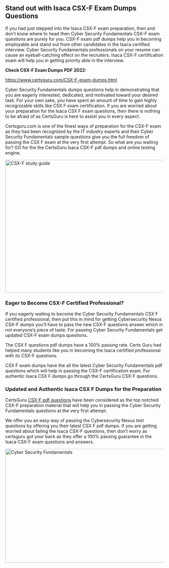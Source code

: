 <h2><strong>Stand out with Isaca CSX-F Exam Dumps Questions</strong></h2>
<p>If you had just stepped into the Isaca CSX-F exam preparation, then and don&rsquo;t know where to head then Cyber Security Fundamentals CSX-F exam questions are purely for you. CSX-F exam pdf dumps help you in becoming employable and stand out from other candidates in the Isaca certified interview. Cyber Security Fundamentals professionals on your resume can cause an eyeball-catching effect on the recruiters. Isaca CSX-F certification exam will help you in getting priority able in the interview.</p>
<p><strong>Check CSX-F Exam Dumps PDF 2022:</strong></p>
<p><a href="https://www.certsguru.com/CSX-F-exam-dumps.html">https://www.certsguru.com/CSX-F-exam-dumps.html</a></p>
<p>Cyber Security Fundamentals dumps questions help in demonstrating that you are eagerly interested, dedicated, and motivated toward your desired task. For your own sake, you have spent an amount of time to gain highly recognizable skills like CSX F exam certification. If you are worried about your preparation for the Isaca CSX F exam questions, then there is nothing to be afraid of as CertsGuru is here to assist you in every aspect.</p>
<p>Certsguru.com is one of the finest ways of preparation for the CSX-F exam as they had been recognized by the IT industry experts and their Cyber Security Fundamentals sample questions give you the full freedom of passing the CSX F exam at the very first attempt. So what are you waiting for? GO for the the CertsGuru Isaca CSX-F pdf dumps and online testing engine.</p>
<p><img style="display: block; margin-left: auto; margin-right: auto;" src="https://i.imgur.com/vbMIA8f.png" alt="CSX-F study guide" width="750" height="422" /></p>
<h3><strong>Eager to Become CSX-F Certified Professional?</strong></h3>
<p>If you eagerly waiting to become the Cyber Security Fundamentals CSX F certified professional, then put this in mind for getting Cybersecurity Nexus CSX-F dumps you&rsquo;ll have to pass the new CSX-F questions answer which in not everyone&rsquo;s piece of taste. For passing Cyber Security Fundamentals get updated CSX-F exam dumps questions.</p>
<p>The CSX F questions pdf dumps have a 100% passing rate. Certs Guru had helped many students like you in becoming the Isaca certified professional with its  CSX-F questions.</p>
<p>CSX F exam dumps have the all the latest Cyber Security Fundamentals pdf questions which will help in passing the CSX-F certification exam. For authentic Isaca CSX F dumps go through the CertsGuru CSX-F questions.</p>
<h3><strong>Updated and Authentic Isaca CSX F Dumps for the Preparation</strong></h3>
<p>CertsGuru <a href="https://www.certsguru.com/CSX-F-exam-dumps.html">CSX-F pdf questions</a> have been considered as the top notched CSX-F preparation material that will help you in passing the Cyber Security Fundamentals questions at the very first attempt.</p>
<p>We offer you an easy way of passing the Cybersecurity Nexus test questions by offering you their latest CSX F pdf dumps. If you are getting worried about failing the Isaca CSX-F questions, then don&rsquo;t worry as certsguru got your back as they offer a 100% passing guarantee in the Isaca CSX-F exam questions and answers.</p>
<p><a href="https://www.certsguru.com/CSX-F-exam-dumps.html"><img style="display: block; margin-left: auto; margin-right: auto;" src="https://i.imgur.com/efKm8VV.png" alt="Cyber Security Fundamentals" width="750" height="362" /></a></p>
